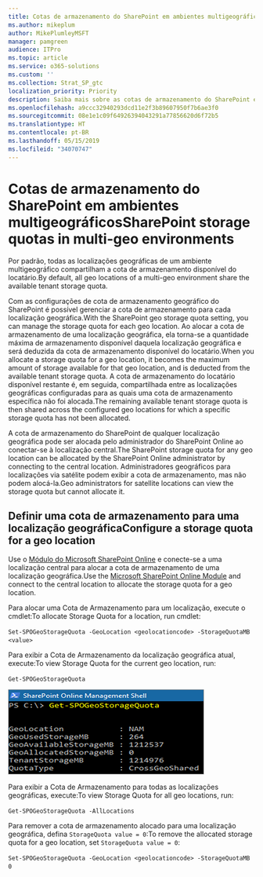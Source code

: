 ```yaml
---
title: Cotas de armazenamento do SharePoint em ambientes multigeográficos
ms.author: mikeplum
author: MikePlumleyMSFT
manager: pamgreen
audience: ITPro
ms.topic: article
ms.service: o365-solutions
ms.custom: ''
ms.collection: Strat_SP_gtc
localization_priority: Priority
description: Saiba mais sobre as cotas de armazenamento do SharePoint em ambientes multigeográficos.
ms.openlocfilehash: a9ccc32940293dcd11e2f3b89607950f7b6ae3f0
ms.sourcegitcommit: 08e1e1c09f64926394043291a77856620d6f72b5
ms.translationtype: HT
ms.contentlocale: pt-BR
ms.lasthandoff: 05/15/2019
ms.locfileid: "34070747"
---
```

# <a name="sharepoint-storage-quotas-in-multi-geo-environments"></a><span data-ttu-id="e0eb2-103">Cotas de armazenamento do SharePoint em ambientes multigeográficos</span><span class="sxs-lookup"><span data-stu-id="e0eb2-103">SharePoint storage quotas in multi-geo environments</span></span>

<span data-ttu-id="e0eb2-104">Por padrão, todas as localizações geográficas de um ambiente multigeográfico compartilham a cota de armazenamento disponível do locatário.</span><span class="sxs-lookup"><span data-stu-id="e0eb2-104">By default, all geo locations of a multi-geo environment share the available tenant storage quota.</span></span>

<span data-ttu-id="e0eb2-105">Com as configurações de cota de armazenamento geográfico do SharePoint é possível gerenciar a cota de armazenamento para cada localização geográfica.</span><span class="sxs-lookup"><span data-stu-id="e0eb2-105">With the SharePoint geo storage quota setting, you can manage the storage quota for each geo location.</span></span> <span data-ttu-id="e0eb2-106">Ao alocar a cota de armazenamento de uma localização geográfica, ela torna-se a quantidade máxima de armazenamento disponível daquela localização geográfica e será deduzida da cota de armazenamento disponível do locatário.</span><span class="sxs-lookup"><span data-stu-id="e0eb2-106">When you allocate a storage quota for a geo location, it becomes the maximum amount of storage available for that geo location, and is deducted from the available tenant storage quota.</span></span> <span data-ttu-id="e0eb2-107">A cota de armazenamento do locatário disponível restante é, em seguida, compartilhada entre as localizações geográficas configuradas para as quais uma cota de armazenamento específica não foi alocada.</span><span class="sxs-lookup"><span data-stu-id="e0eb2-107">The remaining available tenant storage quota is then shared across the configured geo locations for which a specific storage quota has not been allocated.</span></span>

<span data-ttu-id="e0eb2-108">A cota de armazenamento do SharePoint de qualquer localização geográfica pode ser alocada pelo administrador do SharePoint Online ao conectar-se à localização central.</span><span class="sxs-lookup"><span data-stu-id="e0eb2-108">The SharePoint storage quota for any geo location can be allocated by the SharePoint Online administrator by connecting to the central location.</span></span> <span data-ttu-id="e0eb2-109">Administradores geográficos para localizações via satélite podem exibir a cota de armazenamento, mas não podem alocá-la.</span><span class="sxs-lookup"><span data-stu-id="e0eb2-109">Geo administrators for satellite locations can view the storage quota but cannot allocate it.</span></span>

## <a name="configure-a-storage-quota-for-a-geo-location"></a><span data-ttu-id="e0eb2-110">Definir uma cota de armazenamento para uma localização geográfica</span><span class="sxs-lookup"><span data-stu-id="e0eb2-110">Configure a storage quota for a geo location</span></span>

<span data-ttu-id="e0eb2-111">Use o [Módulo do Microsoft SharePoint Online](https://www.microsoft.com/en-us/download/details.aspx?id=35588 ) e conecte-se a uma localização central para alocar a cota de armazenamento de uma localização geográfica.</span><span class="sxs-lookup"><span data-stu-id="e0eb2-111">Use the [Microsoft SharePoint Online Module](https://www.microsoft.com/en-us/download/details.aspx?id=35588 ) and connect to the central location to allocate the storage quota for a geo location.</span></span> 

<span data-ttu-id="e0eb2-112">Para alocar uma Cota de Armazenamento para um localização, execute o cmdlet:</span><span class="sxs-lookup"><span data-stu-id="e0eb2-112">To allocate Storage Quota for a location, run cmdlet:</span></span>

`Set-SPOGeoStorageQuota -GeoLocation <geolocationcode> -StorageQuotaMB <value>`

<span data-ttu-id="e0eb2-113">Para exibir a Cota de Armazenamento da localização geográfica atual, execute:</span><span class="sxs-lookup"><span data-stu-id="e0eb2-113">To view Storage Quota for the current geo location, run:</span></span>

`Get-SPOGeoStorageQuota`

![Captura de tela da janela do PowerShell mostrando o cmdlet Get SPOGeoStorageQuota](media/multi-geo-storage-quota.png)

<span data-ttu-id="e0eb2-115">Para exibir a Cota de Armazenamento para todas as localizações geográficas, execute:</span><span class="sxs-lookup"><span data-stu-id="e0eb2-115">To view Storage Quota for all geo locations, run:</span></span>

`Get-SPOGeoStorageQuota -AllLocations`

<span data-ttu-id="e0eb2-116">Para remover a cota de armazenamento alocado para uma localização geográfica, defina `StorageQuota value = 0`:</span><span class="sxs-lookup"><span data-stu-id="e0eb2-116">To remove the allocated storage quota for a geo location, set `StorageQuota value = 0`:</span></span>

`Set-SPOGeoStorageQuota -GeoLocation <geolocationcode> -StorageQuotaMB 0`
